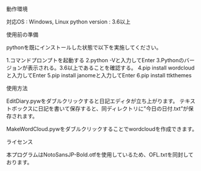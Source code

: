 動作環境

対応OS : Windows, Linux
python version : 3.6以上



使用前の準備

pythonを既にインストールした状態で以下を実施してください。

1.コマンドプロンプトを起動する
2.python -Vと入力してEnter
3.Pythonのバージョンが表示される。3.6以上であることを確認する。
4.pip install wordcloudと入力してEnter
5.pip install janomeと入力してEnter
6.pip install ttkthemes



使用方法

EditDiary.pywをダブルクリックすると日記エディタが立ち上がります。
テキストボックスに日記を書いて保存すると、同ディレクトリに”今日の日付.txt”が保存されます。

MakeWordCloud.pywをダブルクリックすることでwordcloudを作成できます。



ライセンス

本プログラムはNotoSansJP-Bold.otfを使用しているため、OFL.txtを同封しております。